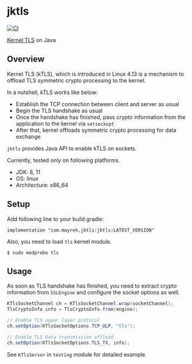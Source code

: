 # jktls

[![CI](https://github.com/ocadaruma/jktls/actions/workflows/ci.yml/badge.svg)](https://github.com/ocadaruma/jktls/actions/workflows/ci.yml)

[Kernel TLS](https://docs.kernel.org/networking/tls.html) on Java

## Overview

Kernel TLS (kTLS), which is introduced in Linux 4.13 is a mechanism to offload TLS symmetric crypto processing to the kernel.

In a nutshell, kTLS works like below:

- Establish the TCP connection between client and server as usual
- Begin the TLS handshake as usual
- Once the handshake has finished, pass crypto information from the application to the kernel via `setsockopt`
- After that, kernel offloads symmetric crypto processing for data exchange

`jktls` provides Java API to enable kTLS on sockets.

Currently, tested only on following platforms.

- JDK: 8, 11
- OS: linux
- Architecture: x86_64

## Setup

Add following line to your build.gradle:

```
implementation "com.mayreh.jktls:jktls:LATEST_VERSION"
```

Also, you need to load `tls` kernel module.

```
$ sudo modprobe tls
```
## Usage

As soon as TLS handshake has finished, you need to extract crypto information from `SSLEngine`
and configure the socket options as well.

```java
KTlsSocketChannel ch = KTlsSocketChannel.wrap(socketChannel);
TlsCryptoInfo info = TlsCryptoInfo.from(engine);

// Enable TLS upper layer protocol
ch.setOption(KTlsSocketOptions.TCP_ULP, "tls");

// Enable TLS Data transmission offload
ch.setOption(KTlsSocketOptions.TLS_TX, info);
```

See `KTlsServer` in `testing` module for detailed example.
